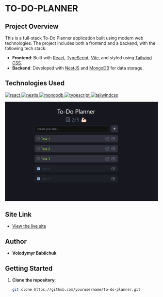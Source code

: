 # TO-DO-PLANNER

## Project Overview

This is a full-stack To-Do Planner application built using modern web technologies. The project includes both a frontend and a backend, with the following tech stack:

- **Frontend**: Built with [React](https://reactjs.org/), [TypeScript](https://www.typescriptlang.org/), [Vite](https://vitejs.dev/), and styled using [Tailwind CSS](https://tailwindcss.com/).
- **Backend**: Developed with [NestJS](https://nestjs.com/) and [MongoDB](https://www.mongodb.com/) for data storage.

## Technologies Used

<span align="left">
  <a href="https://reactjs.org/" target="_blank" rel="noreferrer">
    <img src="https://cdn.jsdelivr.net/gh/devicons/devicon@latest/icons/react/react-original-wordmark.svg" alt="react" width="100" height="100"/>
  </a>
  <a href="https://nestjs.com/" target="_blank" rel="noreferrer">
    <img src="https://cdn.jsdelivr.net/gh/devicons/devicon@latest/icons/nestjs/nestjs-original.svg" alt="nestjs" width="100" height="100"/>
  </a>
  <a href="https://www.mongodb.com/" target="_blank" rel="noreferrer">
    <img src="https://cdn.jsdelivr.net/gh/devicons/devicon@latest/icons/mongodb/mongodb-original-wordmark.svg" alt="mongodb" width="100" height="100"/>
  </a>
  <a href="https://www.typescriptlang.org/" target="_blank" rel="noreferrer">
    <img src="https://cdn.jsdelivr.net/gh/devicons/devicon@latest/icons/typescript/typescript-original.svg" alt="typescript" width="100" height="100"/>
  </a>
  <a href="https://tailwindcss.com/" target="_blank" rel="noreferrer">
    <img src="https://cdn.jsdelivr.net/gh/devicons/devicon@latest/icons/tailwindcss/tailwindcss-original.svg" alt="tailwindcss" width="100" height="100"/>
  </a>
</span>

![Project Preview](./front/public/preview.png)

## Site Link

- [View the live site](#)

## Author

- **Volodymyr Babiichuk**

## Getting Started

1. **Clone the repository**:
   ```bash
   git clone https://github.com/yourusername/to-do-planner.git
   ```
